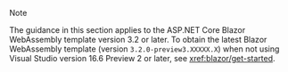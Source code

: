 > [!NOTE]
> The guidance in this section applies to the ASP.NET Core Blazor WebAssembly template version 3.2 or later. To obtain the latest Blazor WebAssembly template (version `3.2.0-preview3.XXXXX.X`) when not using Visual Studio version 16.6 Preview 2 or later, see <xref:blazor/get-started>.
